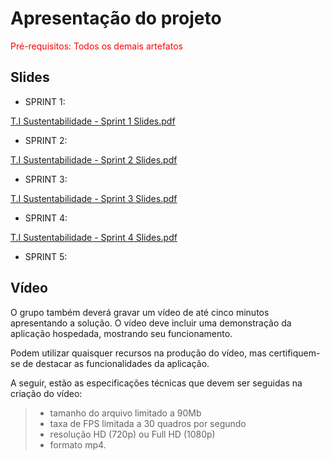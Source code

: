 # Apresentação do projeto

<span style="color:red">Pré-requisitos: Todos os demais artefatos</span>


## Slides


- SPRINT 1:

[T.I Sustentabilidade - Sprint 1 Slides.pdf](https://github.com/user-attachments/files/20970844/T.I.Sustentabilidade.-.Sprint.1.Slides.pdf)

- SPRINT 2:

[T.I Sustentabilidade - Sprint 2 Slides.pdf](https://github.com/user-attachments/files/20970857/T.I.Sustentabilidade.-.Sprint.2.Slides.pdf)

- SPRINT 3:

[T.I Sustentabilidade - Sprint 3 Slides.pdf](https://github.com/user-attachments/files/20970853/T.I.Sustentabilidade.-.Sprint.3.Slides.pdf)

- SPRINT 4:

[T.I Sustentabilidade - Sprint 4 Slides.pdf](https://github.com/user-attachments/files/20970842/T.I.Sustentabilidade.-.Sprint.4.Slides.pdf)

- SPRINT 5:



## Vídeo

O grupo também deverá gravar um vídeo de até cinco minutos apresentando a solução. O vídeo deve incluir uma demonstração da aplicação hospedada, mostrando seu funcionamento.

Podem utilizar quaisquer recursos na produção do vídeo, mas certifiquem-se de destacar as funcionalidades da aplicação.

A seguir, estão as especificações técnicas que devem ser seguidas na criação do vídeo:

> - tamanho do arquivo limitado a 90Mb
> - taxa de FPS limitada a 30 quadros por segundo
> - resolução HD (720p) ou Full HD (1080p)
> - formato mp4.


